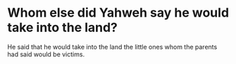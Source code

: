 # Whom else did Yahweh say he would take into the land?

He said that he would take into the land the little ones whom the parents had said would be victims.
